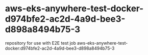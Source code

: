 # aws-eks-anywhere-test-docker-d974bfe2-ac2d-4a9d-bee3-d898a8494b75-3
repository for use with E2E test job aws-eks-anywhere-test-docker:d974bfe2-ac2d-4a9d-bee3-d898a8494b75-3

